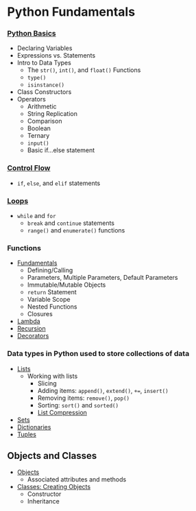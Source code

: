# Python Fundamentals

### [Python Basics](https://github.com/nabrus/beginner-python/blob/main/vars.py)
*  Declaring Variables
*  Expressions vs. Statements
*  Intro to Data Types
    *  The `str()`, `int()`, and `float()` Functions
    * `type()`
    * `isinstance()`
*  Class Constructors
*  Operators
    *  Arithmetic
    *  String Replication
    *  Comparison
    *  Boolean
    *  Ternary
    *  `input()`
    *  Basic if...else statement

### [Control Flow](https://github.com/nabrus/beginner-python/blob/main/ifElse.py)
*  `if`, `else`, and `elif` statements

### [Loops](https://github.com/nabrus/beginner-python/blob/main/loops.py)
*  `while` and `for`
    * `break` and `continue` statements
    * `range()` and `enumerate()` functions

### Functions
*  [Fundamentals](https://github.com/nabrus/beginner-python/blob/main/func.py)
    * Defining/Calling
    * Parameters, Multiple Parameters, Default Parameters
    * Immutable/Mutable Objects
    * `return` Statement
    * Variable Scope
    * Nested Functions
    * Closures
*  [Lambda](https://github.com/nabrus/beginner-python/blob/main/lamba.py)
*  [Recursion](https://github.com/nabrus/beginner-python/blob/main/recursion.py)
*  [Decorators](https://github.com/nabrus/beginner-python/blob/main/decorator.py)

### Data types in Python used to store collections of data
*  [Lists](https://github.com/nabrus/beginner-python/blob/main/lists.py)
    * Working with lists
        * Slicing
        * Adding items: `append()`, `extend()`, `+=`, `insert()`
        * Removing items: `remove()`, `pop()`
        * Sorting: `sort()` and `sorted()`
        * [List Compression](https://github.com/nabrus/beginner-python/blob/main/listCompression.py) 
*  [Sets](https://github.com/nabrus/beginner-python/blob/main/sets.py)
*  [Dictionaries](https://github.com/nabrus/beginner-python/blob/main/dictionary.py)
*  [Tuples](https://github.com/nabrus/beginner-python/blob/main/tuples.py)

## Objects and Classes
*  [Objects](https://github.com/nabrus/beginner-python/blob/main/objects.py)
    * Associated attributes and methods
*  [Classes: Creating Objects](https://github.com/nabrus/beginner-python/blob/main/classes.py)
    * Constructor
    * Inheritance
